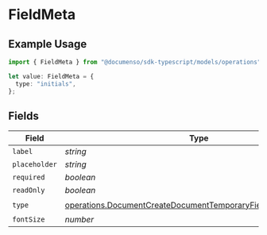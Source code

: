 # FieldMeta

## Example Usage

```typescript
import { FieldMeta } from "@documenso/sdk-typescript/models/operations";

let value: FieldMeta = {
  type: "initials",
};
```

## Fields

| Field                                                                                                                                          | Type                                                                                                                                           | Required                                                                                                                                       | Description                                                                                                                                    |
| ---------------------------------------------------------------------------------------------------------------------------------------------- | ---------------------------------------------------------------------------------------------------------------------------------------------- | ---------------------------------------------------------------------------------------------------------------------------------------------- | ---------------------------------------------------------------------------------------------------------------------------------------------- |
| `label`                                                                                                                                        | *string*                                                                                                                                       | :heavy_minus_sign:                                                                                                                             | N/A                                                                                                                                            |
| `placeholder`                                                                                                                                  | *string*                                                                                                                                       | :heavy_minus_sign:                                                                                                                             | N/A                                                                                                                                            |
| `required`                                                                                                                                     | *boolean*                                                                                                                                      | :heavy_minus_sign:                                                                                                                             | N/A                                                                                                                                            |
| `readOnly`                                                                                                                                     | *boolean*                                                                                                                                      | :heavy_minus_sign:                                                                                                                             | N/A                                                                                                                                            |
| `type`                                                                                                                                         | [operations.DocumentCreateDocumentTemporaryFieldsDocumentsType](../../models/operations/documentcreatedocumenttemporaryfieldsdocumentstype.md) | :heavy_check_mark:                                                                                                                             | N/A                                                                                                                                            |
| `fontSize`                                                                                                                                     | *number*                                                                                                                                       | :heavy_minus_sign:                                                                                                                             | N/A                                                                                                                                            |